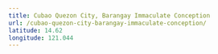 ```yaml
---
title: Cubao Quezon City, Barangay Immaculate Conception
url: /cubao-quezon-city-barangay-immaculate-conception/
latitude: 14.62
longitude: 121.044
---
```

